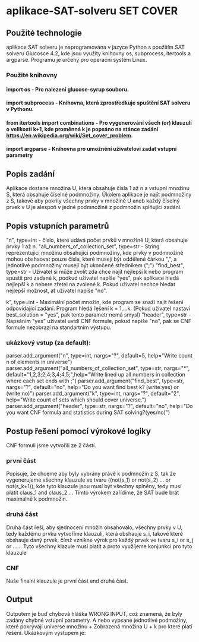 # aplikace-SAT-solveru SET COVER

## Použité technologie
 aplikace SAT solveru je naprogramována v jazyce Python s použitím SAT solveru Glucosce 4.2, kde jsou využity knihovny os, subprocess, itertools a argparse. Programu je určený pro operační systém Linux.

 ### Použité knihovny
 #### import os - Pro nalezení glucose-syrup souboru.
 #### import subprocess - Knihovna, která zprostředkuje spuštění SAT solveru v Pythonu.
 #### from itertools import combinations - Pro vygenerování všech (or) klauzulí o velikosti k+1, kde proměnná k je popsáno na stánce zadání https://en.wikipedia.org/wiki/Set_cover_problem.
 #### import argparse - Knihovna pro umožnění uživatelovi zadat vstupní parametry
 
 ## Popis zadání
 Aplikace dostane množina U, která obsahuje čísla 1 až n a vstupní množinu S, která obsahuje číselné podmnožiny. Úkolem aplikace je najít podmnožiny z S, takové aby pokrily všechny prvky v množině U aneb každý číselný prvek v U
 je alespoň v jedné podmnožině z podmnožin splňující zadání.

 ## Popis vstupních parametrů
 "n", type=int - číslo, které udává počet prvků v množině U, která obsahuje prvky 1 až n.
 "all_numbers_of_collection_set", type=str - String reprezentující množinu obsahující podmnožiny, kde prvky v podmnožině mohou obshaovat pouze čísla, které musejí být oddělené čárkou ",", a jednotlivé podmnožiny musejí
                                             být ukončené středníkem (";")
  "find_best", type=str - Uživatel si může zvolit zda chce najít nejlepší k nebo program spustit pro zadané k, pookud uživatel napíše "yes", pak aplikace hledá nejlepší k a nebere zřetel na zvolené k. Pokud uživatel nechce hledat nejlepší                               možnost, ať uživatel napíše "no".

  k", type=int - Maximální počet množin, kde program se snaží najít řešení odpovídající zadání. Program hledá řešení k = 1,...k. (Pokud uživatel nastaví best_solution = "yes", pak tento parametr nemá smysl)
  "header", type=str - Napsáním "yes" uživatel uvidí CNF formule, pokud napíše "no", pak se CNF formule nezobrazí na standartním výstupu.

### ukázkový vstup (za default):
  parser.add_argument("n", type=int, nargs="?", default=5, help="Write count n of elements in universe")
  parser.add_argument("all_numbers_of_collection_set", type=str, nargs="*", default="1,2,3;2,4;3,4;4,5;",help="Write lined up all numbers in collection where each set ends with ;")
  parser.add_argument("find_best", type=str, nargs="?", default="no", help="Do you want find best k? (write:yes) or (write:no)")
  parser.add_argument("k", type=int, nargs="?", default="2", help="Write count of sets which should cover universe.")
  parser.add_argument("header", type=str, nargs="?", default="no", help="Do you want CNF formula and statistics during SAT solving?(yes/no)")

## Postup řešení pomocí výrokové logiky

CNF formuli jsme vytvořili ze 2 částí.

### první část

Popisuje, že chceme aby byly vybrány právě k podmnožin z S, tak že vygenerujeme všechny klauzule ve tvaru ((not(s_1) or not(s_2) ... or not(s_k+1)), kde tyto klauzule jsou musí být všechny splněny, tedy musí platit claus_1 and claus_2 ...
Tímto výrokem zařídíme, že SAT bude brát maximálně k podmnožin.

### druhá část

Druhá část řeší, aby sjednocení množin obsahovalo, všechny prvky v U, tedy každému prvku vytvoříme klauzuli, která obshauje s_i, takové které obshauje daný prvek, čímž vznikne výrok pro každý prvek ve tvaru s_i or s_j or ......
Tyto všechny klazule musí platit a proto využíjeme konjunkci pro tyto klauzule

### CNF

Naše finalní klauzule je první část and druhá část.

## Output

Outputem je buď chybová hláška WRONG INPUT, což znamená, že byly zadány chybné vstupní parametry. A nebo vypsané jednotlivé podmožiny, které pokrývají universe množinu + Zobrazená množina U + k pro které platí řešení. Ukázkovým výstupem
je:




                                          
